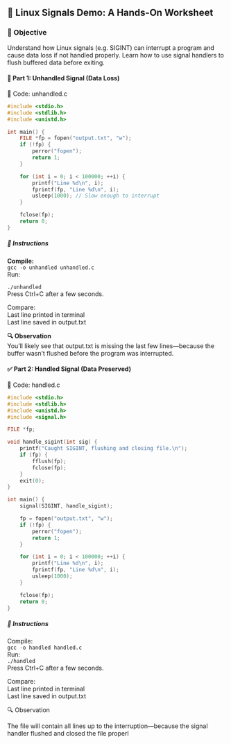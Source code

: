 ## 🧪 Linux Signals Demo: A Hands-On Worksheet  
### 🎯 Objective
Understand how Linux signals (e.g. SIGINT) can interrupt a program and cause data loss if not handled properly. Learn how to use signal handlers to flush buffered data before exiting.

#### 🧰 Part 1: Unhandled Signal (Data Loss)  
📄 Code: unhandled.c
```c
#include <stdio.h>
#include <stdlib.h>
#include <unistd.h>

int main() {
    FILE *fp = fopen("output.txt", "w");
    if (!fp) {
        perror("fopen");
        return 1;
    }

    for (int i = 0; i < 100000; ++i) {
        printf("Line %d\n", i);
        fprintf(fp, "Line %d\n", i);
        usleep(1000); // Slow enough to interrupt
    }

    fclose(fp);
    return 0;
}
```
##### 🧪 Instructions  
**Compile:**  
`gcc -o unhandled unhandled.c`  
Run:

`./unhandled`  
Press Ctrl+C after a few seconds.  

Compare:  
Last line printed in terminal   
Last line saved in output.txt  

**🔍 Observation**  
You’ll likely see that output.txt is missing the last few lines—because the buffer wasn’t flushed before the program was interrupted.

#### ✅ Part 2: Handled Signal (Data Preserved)  
📄 Code: handled.c
```c
#include <stdio.h>
#include <stdlib.h>
#include <unistd.h>
#include <signal.h>

FILE *fp;

void handle_sigint(int sig) {
    printf("Caught SIGINT, flushing and closing file.\n");
    if (fp) {
        fflush(fp);
        fclose(fp);
    }
    exit(0);
}

int main() {
    signal(SIGINT, handle_sigint);

    fp = fopen("output.txt", "w");
    if (!fp) {
        perror("fopen");
        return 1;
    }

    for (int i = 0; i < 100000; ++i) {
        printf("Line %d\n", i);
        fprintf(fp, "Line %d\n", i);
        usleep(1000);
    }

    fclose(fp);
    return 0;
}
```
##### 🧪 Instructions  
Compile:  
`gcc -o handled handled.c`  
Run:  
`./handled`  
Press Ctrl+C after a few seconds.  

Compare:  
Last line printed in terminal   
Last line saved in output.txt  

🔍 Observation

The file will contain all lines up to the interruption—because the signal handler flushed and closed the file properl
